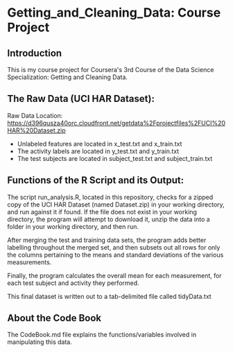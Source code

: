 Getting_and_Cleaning_Data: Course Project
=========================================

Introduction
------------
This is my course project for Coursera's 3rd Course of the Data Science Specialization: Getting and Cleaning Data.


The Raw Data (UCI HAR Dataset):
------------------
Raw Data Location: https://d396qusza40orc.cloudfront.net/getdata%2Fprojectfiles%2FUCI%20HAR%20Dataset.zip 

* Unlabeled features are located in x_test.txt and x_train.txt
* The activity labels are located in y_test.txt and y_train.txt
* The test subjects are located in subject_test.txt and subject_train.txt


Functions of the R Script and its Output:
-----------------------------------------
The script run_analysis.R, located in this repository, checks for a zipped copy of the UCI HAR Dataset (named Dataset.zip) in your working directory, and run against it if found.  If the file does not exist in your working directory, the program will attempt to download it, unzip the data into a folder in your working directory, and then run.

After merging the test and training data sets, the program adds better labelling throughout the merged set, and then subsets out all rows for only the columns pertaining to the means and standard deviations of the various measurements.

Finally, the program calculates the overall mean for each measurement, for each test subject and activity they performed. 

This final dataset is written out to a tab-delimited file called tidyData.txt


About the Code Book
-------------------
The CodeBook.md file explains the functions/variables involved in manipulating this data.
